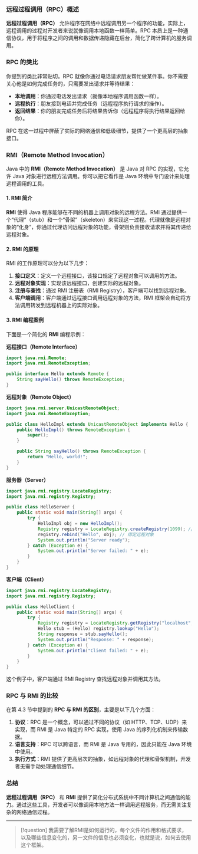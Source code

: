 ### 远程过程调用（RPC）概述

**远程过程调用（RPC）** 允许程序在网络中远程调用另一个程序的功能，实际上，远程调用的过程对开发者来说就像调用本地函数一样简单。RPC 本质上是一种通信协议，用于将程序之间的调用和数据传递隐藏在后台，简化了跨计算机的服务调用。

### RPC 的类比

你提到的类比非常贴切。RPC 就像你通过电话请求朋友帮忙做某件事。你不需要关心他是如何完成任务的，只需要发出请求并等待结果：

- **本地调用**：你通过电话发出请求（就像本地程序调用函数一样）。
- **远程执行**：朋友接到电话并完成任务（远程程序执行请求的操作）。
- **返回结果**：你的朋友完成任务后将结果告诉你（远程程序将执行结果返回给你）。

RPC 在这一过程中屏蔽了实际的网络通信和低级细节，提供了一个更高层的抽象接口。

### RMI（Remote Method Invocation）

Java 中的 **RMI（Remote Method Invocation）** 是 Java 对 RPC 的实现，它允许 Java 对象进行远程方法调用。你可以把它看作是 Java 环境中专门设计来处理远程调用的工具。

#### 1. RMI 简介

**RMI** 使得 Java 程序能够在不同的机器上调用对象的远程方法。RMI 通过提供一个“代理”（stub）和一个“骨架”（skeleton）来实现这一过程。代理就像是远程对象的“化身”，你通过代理访问远程对象的功能，骨架则负责接收请求并将其传递给远程对象。

#### 2. RMI 的原理

RMI 的工作原理可以分为以下几步：

1. **接口定义**：定义一个远程接口，该接口规定了远程对象可以调用的方法。
2. **远程对象实现**：实现该远程接口，创建实际的远程对象。
3. **注册与查找**：通过 RMI 注册表（RMI Registry），客户端可以找到远程对象。
4. **客户端调用**：客户端通过远程接口调用远程对象的方法，RMI 框架会自动将方法调用转发到远程机器上的实际对象。

#### 3. RMI 编程案例

下面是一个简化的 **RMI** 编程示例：

**远程接口（Remote Interface）**
```java
import java.rmi.Remote;
import java.rmi.RemoteException;

public interface Hello extends Remote {
    String sayHello() throws RemoteException;
}
```

**远程对象（Remote Object）**
```java
import java.rmi.server.UnicastRemoteObject;
import java.rmi.RemoteException;

public class HelloImpl extends UnicastRemoteObject implements Hello {
    public HelloImpl() throws RemoteException {
        super();
    }

    public String sayHello() throws RemoteException {
        return "Hello, world!";
    }
}
```

**服务器（Server）**
```java
import java.rmi.registry.LocateRegistry;
import java.rmi.registry.Registry;

public class HelloServer {
    public static void main(String[] args) {
        try {
            HelloImpl obj = new HelloImpl();
            Registry registry = LocateRegistry.createRegistry(1099); // 默认端口
            registry.rebind("Hello", obj); // 绑定远程对象
            System.out.println("Server ready");
        } catch (Exception e) {
            System.out.println("Server failed: " + e);
        }
    }
}
```

**客户端（Client）**
```java
import java.rmi.registry.LocateRegistry;
import java.rmi.registry.Registry;

public class HelloClient {
    public static void main(String[] args) {
        try {
            Registry registry = LocateRegistry.getRegistry("localhost", 1099);
            Hello stub = (Hello) registry.lookup("Hello");
            String response = stub.sayHello();
            System.out.println("Response: " + response);
        } catch (Exception e) {
            System.out.println("Client failed: " + e);
        }
    }
}
```

这个例子中，客户端通过 RMI Registry 查找远程对象并调用其方法。

### RPC 与 RMI 的比较

在第 4.3 节中提到的 **RPC 与 RMI 的区别**，主要是以下几个方面：

1. **协议**：RPC 是一个概念，可以通过不同的协议（如 HTTP、TCP、UDP）来实现，而 RMI 是 Java 特定的 RPC 实现，使用 Java 的序列化机制来传输数据。
2. **语言支持**：RPC 可以跨语言，而 RMI 是 Java 专用的，因此只能在 Java 环境中使用。
3. **执行方式**：RMI 提供了更高层次的抽象，如远程对象的代理和骨架机制，开发者无需手动处理通信细节。

### 总结

**远程过程调用（RPC）** 和 **RMI** 提供了简化分布式系统中不同计算机之间通信的能力。通过这些工具，开发者可以像调用本地方法一样调用远程服务，而无需关注复杂的网络通信过程。

---

>[!question] 
>我需要了解RMI是如何运行的，每个文件的作用和格式要求，以及哪些信息变化的，另一文件的信息也必须变化，也就是说，如何去使用这个框架。